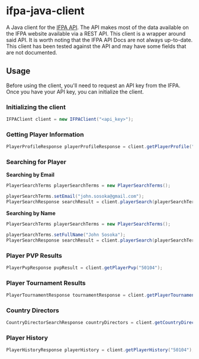 # ifpa-java-client

A Java client for the [IFPA API](https://www.ifpapinball.com/api/documentation/). The API makes most
of the data available on the IFPA website available via a REST API. This client is a wrapper around said API.
It is worth noting that the IFPA API Docs are not always up-to-date. This client has been tested against the API
and may have some fields that are not documented.

## Usage

Before using the client, you'll need to request an API key from the IFPA. Once you have your API key, you can
initialize the client.

### Initializing the client

```java
IFPAClient client = new IFPAClient("<api_key>");
```

### Getting Player Information

```java
PlayerProfileResponse playerProfileResponse = client.getPlayerProfile("50104");
```

### Searching for Player

**Searching by Email**
```java
PlayerSearchTerms playerSearchTerms = new PlayerSearchTerms();

playerSearchTerms.setEmail("john.sosoka@gmail.com");
PlayerSearchResponse searchResult = client.playerSearch(playerSearchTerms);
```

**Searching by Name**

```java
PlayerSearchTerms playerSearchTerms = new PlayerSearchTerms();

playerSearchTerms.setFullName("John Sosoka");
PlayerSearchResponse searchResult = client.playerSearch(playerSearchTerms);
```

### Player PVP Results

```java
PlayerPvpResponse pvpResult = client.getPlayerPvp("50104");
```

### Player Tournament Results

```java
PlayerTournamentResponse tournamentResponse = client.getPlayerTournaments("50104");
```

### Country Directors

```java
CountryDirectorSearchResponse countryDirectors = client.getCountryDirectors();
```

### Player History

```java
PlayerHistoryResponse playerHistory = client.getPlayerHistory("50104");
```